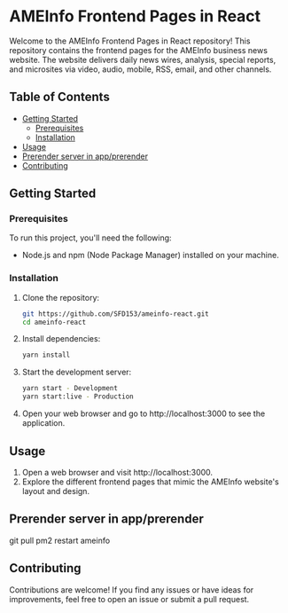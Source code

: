 # AMEInfo Frontend Pages in React

Welcome to the AMEInfo Frontend Pages in React repository! This repository contains the frontend pages for the AMEInfo business news website. The website delivers daily news wires, analysis, special reports, and microsites via video, audio, mobile, RSS, email, and other channels.

## Table of Contents

- [Getting Started](#getting-started)
  - [Prerequisites](#prerequisites)
  - [Installation](#installation)
- [Usage](#usage)
- [Prerender server in app/prerender](#Prerender-server-in-app/prerender)
- [Contributing](#contributing)

## Getting Started

### Prerequisites

To run this project, you'll need the following:

- Node.js and npm (Node Package Manager) installed on your machine.

### Installation

1. Clone the repository:

   ```sh
   git https://github.com/SFD153/ameinfo-react.git
   cd ameinfo-react

2. Install dependencies:

    ```sh
    yarn install

3. Start the development server:

    ```sh
    yarn start - Development
    yarn start:live - Production

4. Open your web browser and go to http://localhost:3000 to see the application.

## Usage

1. Open a web browser and visit http://localhost:3000.
2. Explore the different frontend pages that mimic the AMEInfo website's layout and design.

## Prerender server in app/prerender
git pull
pm2 restart ameinfo

## Contributing
Contributions are welcome! If you find any issues or have ideas for improvements, feel free to open an issue or submit a pull request.

